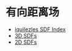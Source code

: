 # 有向距离场

- [iquilezles SDF Index](https://www.iquilezles.org/www/index.htm)
- [3D SDFs](https://www.iquilezles.org/www/articles/distfunctions/distfunctions.htm)
- [2D SDFs](https://www.iquilezles.org/www/articles/distfunctions2d/distfunctions2d.htm)
